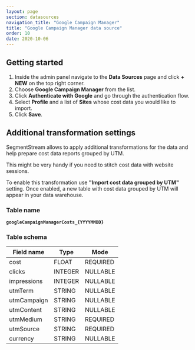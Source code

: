 ```yaml
---
layout: page
section: datasources
navigation_title: "Google Campaign Manager"
title: "Google Campaign Manager data source"
order: 10
date: 2020-10-06
---
```


## Getting started

1. Inside the admin panel navigate to the **Data Sources** page and click **+ NEW** on the top right corner.
2. Choose **Google Campaign Manager** from the list.
3. Click **Authenticate with Google** and go through the authentication flow.
4. Select **Profile** and a list of **Sites** whose cost data you would like to import.
5. Click **Save**.

## Additional transformation settings

SegmentStream allows to apply additional transformations for the data and help prepare cost data reports grouped by UTM.

This might be very handy if you need to stitch cost data with website sessions.

To enable this transformation use **"Import cost data grouped by UTM"** setting. Once enabled, a new table with cost data grouped by UTM will appear in your data warehouse.

### Table name
**`googleCampaignManagerCosts_{YYYYMMDD}`**

### Table schema

Field name|Type|Mode
--- | --- | ---
cost | FLOAT | REQUIRED
clicks | INTEGER | NULLABLE
impressions | INTEGER | NULLABLE
utmTerm | STRING | NULLABLE
utmCampaign | STRING | NULLABLE
utmContent | STRING | NULLABLE
utmMedium | STRING | REQUIRED
utmSource | STRING | REQUIRED
currency | STRING | NULLABLE
